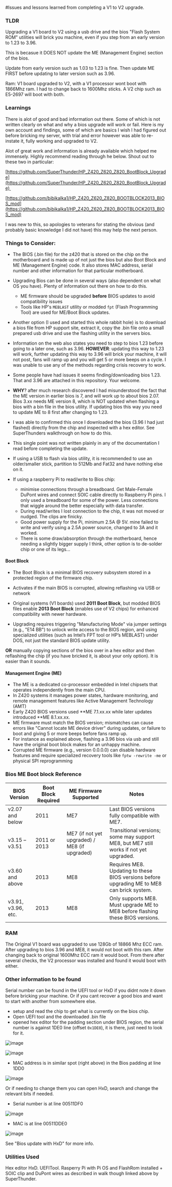 #Issues and lessons learned from completing a V1 to V2 upgrade.

### TLDR
Upgrading a V1 board to V2 using a usb drive and the bios "Flash System ROM" utilities will brick you machine, even if you step from an early version to 1.23 to 3.96.

This is becasue it DOES NOT update the ME (Management Engine) section of the bios.

Update from early version such as 1.03 to 1.23 is fine. Then update ME FIRST before updating to later version such as 3.96.

Ram: V1 board upgraded to V2, with a V1 processor wont boot with 1866Mhz ram. I had to change back to 1600Mhz sticks. A V2 chip such as E5-2697 will boot with both. 


### Learnings

There is alot of good and bad information out there. Some of which is not written clearly on what and why a bios upgrade will work or fail. 
Here is my own account and findings, some of which are basics I wish I had figured out before bricking my server, with trial and error however was able to re-instate it, fully working and upgraded to V2.

Alot of great work and information is already available which helped me immensely. Highly recommend reading through he below. Shout out to these two in particular:

[https://github.com/SuperThunder/HP_Z420_Z620_Z820_BootBlock_Upgrade](https://github.com/SuperThunder/HP_Z420_Z620_Z820_BootBlock_Upgrade) 

[https://github.com/bibikalka1/HP_Z420_Z620_Z820_BOOTBLOCK2013_BIOS_mod](https://github.com/bibikalka1/HP_Z420_Z620_Z820_BOOTBLOCK2013_BIOS_mod)

I was new to this, so apologies to veterans for stating the obvious (and probably basic knowledge I did not have) this may help the next person. 

### Things to Consider:
- The BIOS (.bin file) for the z420 that is stored on the chip on the motherboard and is made up of not just the bios but also Boot Block and ME (Management Engine) code. It also stores MAC address, serial number and other information for that particular motherboard. 

- Upgrading Bios can be done in several ways (also dependent on what OS you have). Plenty of information out there on how to do this. 
	- ME firmware should be upgraded **before** BIOS updates to avoid compatibility issues
	- Tools like HP's `MEBLAST` utility or modded `fpt` (Flash Programming Tool) are used for ME/Boot Block updates.

- Another option (I used and started this whole rabbit hole) is to download a bios file from HP support site, extract it, copy the .bin file onto a small prepared usb drive and use the flashing utility in the servers bios. 

- Information on the web also states you need to step to bios 1.23 before going to a later one, such as 3.96. **HOWEVER**: updating this way to 1.23 will work, further updating this way to 3.96 will brick your machine, it will not post, fans will ramp up and you will get 5 or more beeps on a cycle. I was unable to use any of the methods regarding crisis recovery to work. 
- Some people have had issues it seems finding/downloading bios 1.23. That and 3.96 are attached in this repository. Your welcome. 

- **WHY**? after much research discovered I had misunderstood the fact that the ME version in earlier bios is 7, and will work up to about bios 2.07. Bios 3.xx needs ME version 8, which is NOT updated when flashing a bios with a bin file in the bios utility. If updating bios this way you need to update ME to 8 first after changing to 1.23.

- I was able to confirmed this once I downloaded the bios (3.96 I had just flashed) directly from the chip and inspected with a hex editor. See SuperThunders walkthrough on how to do this. 

- This single point was not written plainly in any of the documentation I read before completing the update. 

- If using a USB to flash via bios utility, it is recommended to use an older/smaller stick, partition to 512Mb and Fat32 and have nothing else on it. 

- If using a raspberry Pi to read/write to Bios chip:
	- minimise connections through a breadboard. Get Male-Female DuPont wires and connect SOIC cable directly to Raspberry Pi pins. I only used a breadboard for some of the power. Less connections that wiggle around the better especially with data transfer. 
	- During read/writes I lost connection to the chip, it was not moved or nudged. The clips are finicky. 
	- Good power supply for the Pi, minimum 2.5A @ 5V. mine failed to write and verify using a 2.5A power source, changed to 3A and it worked. 
	- There is some draw/absorption through the motherboard, hence needing a slightly bigger supply I think, other option is to de-solder chip or one of its legs...

#### Boot Block
- The Boot Block is a minimal BIOS recovery subsystem stored in a protected region of the firmware chip.
-  Activates if the main BIOS is corrupted, allowing reflashing via USB or network
- Original systems (V1 boards) used **2011 Boot Block**, but modded BIOS files enable **2013 Boot Block** (enables use of V2 chips) for enhanced compatibility with newer hardware.

- Upgrading requires triggering "Manufacturing Mode" via jumper settings (e.g., "E14 BB") to unlock write access to the BIOS region, and using specialized utilities (such as Intel’s FPT tool or HP’s MEBLAST) under DOS, not just the standard BIOS update utility.

**OR** manually copying sections of the bios over in a hex editor and then reflashing the chip (if you have bricked it, is about your only option). It is easier than it sounds. 

#### Management Engine (ME)
- The ME is a dedicated co-processor embedded in Intel chipsets that operates independently from the main CPU. 
- In Z420 systems it manages power states, hardware monitoring, and remote management features like Active Management Technology (AMT)
-  Early Z420 BIOS versions used **ME 7.1.xx.xx while later updates introduced **ME 8.1.xx.xx.
- ME firmware must match the BIOS version; mismatches can cause errors like "Cannot locate ME device driver" during updates, or failure to boot and giving 5 or more beeps before fans ramp up.
- For instance as explained above, flashing a 3.96 bios via usb and still have the original boot block makes for an unhappy machine. 
- Corrupted ME firmware (e.g., version 0.0.0.0) can disable hardware features and require specialized recovery tools like `fptw -rewrite -me` or physical SPI reprogramming

### Bios ME Boot block Reference

| BIOS Version         | Boot Block Required | ME Firmware Supported | Notes                                                                                   |
|----------------------|--------------------|----------------------|-----------------------------------------------------------------------------------------|
| v2.07 and below      | 2011               | ME7                  | Last BIOS versions fully compatible with ME7.                                           |
| v3.15 – v3.51        | 2011 or 2013       | ME7 (if not yet upgraded) / ME8 (if upgraded) | Transitional versions; some may support ME8, but ME7 still works if not yet upgraded.   |
| v3.60 and above      | 2013               | ME8                  | Requires ME8. Updating to these BIOS versions before upgrading ME to ME8 can brick system.|
| v3.91, v3.96, etc.   | 2013               | ME8                  | Only supports ME8. Must upgrade ME to ME8 before flashing these BIOS versions.          |

### RAM
The Original V1 board was upgraded to use 128Gb of 18866 Mhz ECC ram.
After upgrading to bios 3.96 and ME8, it would not boot with this ram. After changing back to original 1600Mhz ECC ram it would boot. 
From there after several checks, the V2 processor was installed and found it would boot with either. 


### Other information to be found
Serial number can be found in the UEFI tool or HxD if you didnt note it down before bricking your machine. Or if you cant recover a good bios and want to start with another from somewhere else. 
- setup and read the chip to get what is currently on the bios chip.
- Open UEFI tool and the downloaded .bin file
- opened hex editor for the padding section under BIOS region, the serial number is against 1DE0 line (offset `0x1DE0`), it is there, just need to look for it.
  
![image](https://github.com/user-attachments/assets/2621d22b-d56a-4754-a8ab-aac4b514cecf)

![image](https://github.com/user-attachments/assets/3d4a93db-41f4-4f4c-a5d7-c44625e98eb1)

- MAC address is in similar spot (right above) in the Bios padding at line 1DD0
  
![image](https://github.com/user-attachments/assets/9bdad568-34f2-428c-a768-ea5af49ba26f)

Or if needing to change them you can open HxD, search and change the relevant bits if needed. 
- Serial number is at line 00511DF0
  
![image](https://github.com/user-attachments/assets/56d90fe7-3627-4b9b-987c-eedcf4a212f3)

- MAC is at line 00511DDE0
  
![image](https://github.com/user-attachments/assets/09d362a7-c28f-4c07-a585-159f76686b9e)

See "Bios update with HxD" for more info. 

### Utilities Used
Hex editor HxD. 
UEFITool.
Rasperry Pi with Pi OS and FlashRom installed + SOIC clip and DuPont wires as described in walk though linked above by SuperThunder. 


